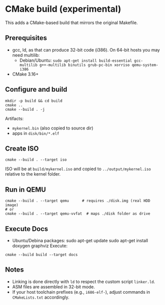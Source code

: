 # CMake build (experimental)

This adds a CMake-based build that mirrors the original Makefile.

## Prerequisites
- gcc, ld, as that can produce 32-bit code (i386). On 64-bit hosts you may need multilib:
  - Debian/Ubuntu: `sudo apt-get install build-essential gcc-multilib g++-multilib binutils grub-pc-bin xorriso qemu-system-i386`
- CMake 3.16+

## Configure and build
```
mkdir -p build && cd build
cmake ..
cmake --build . -j
```
Artifacts:
- `mykernel.bin` (also copied to source dir)
- apps in `disk/bin/*.elf`

## Create ISO
```
cmake --build . --target iso
```
ISO will be at `build/mykernel.iso` and copied to `../output/mykernel.iso` relative to the kernel folder.

## Run in QEMU
```
cmake --build . --target qemu      # requires ./disk.img (real HDD image)
# or
cmake --build . --target qemu-vvfat  # maps ./disk folder as drive
```

## Execute Docs
* Ubuntu/Debina packages:
sudo apt-get update
sudo apt-get install doxygen graphviz
Execute:
```
cmake --build build --target docs
```

## Notes
- Linking is done directly with `ld` to respect the custom script `linker.ld`.
- ASM files are assembled in 32-bit mode.
- If your host toolchain prefixes (e.g., `i686-elf-`), adjust commands in `CMakeLists.txt` accordingly.

